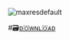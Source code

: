 ![maxresdefault](https://github.com/salasgratisdanzi/-/assets/162383863/c8ddc87e-fd9b-4b50-bb28-d69cf07129cd)

#🗃️[ᴅ🇴ᴡɴʟ🇴ᴀᴅ](https://jmthedesigner.com/storage/z9f4l6n2x0vI)
